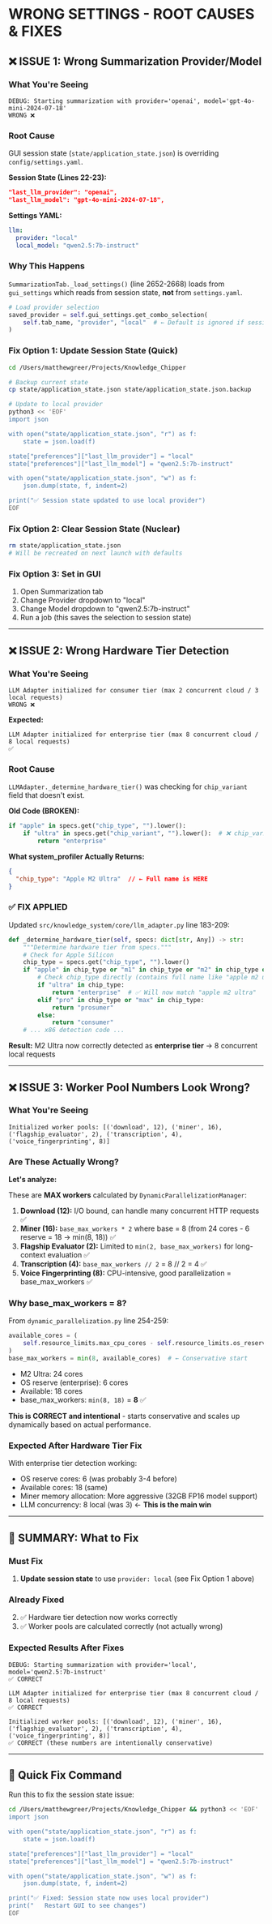 # WRONG SETTINGS - ROOT CAUSES & FIXES

## ❌ ISSUE 1: Wrong Summarization Provider/Model

### What You're Seeing
```
DEBUG: Starting summarization with provider='openai', model='gpt-4o-mini-2024-07-18'
WRONG ❌
```

### Root Cause
GUI session state (`state/application_state.json`) is overriding `config/settings.yaml`.

**Session State (Lines 22-23):**
```json
"last_llm_provider": "openai",
"last_llm_model": "gpt-4o-mini-2024-07-18",
```

**Settings YAML:**
```yaml
llm:
  provider: "local"
  local_model: "qwen2.5:7b-instruct"
```

### Why This Happens
`SummarizationTab._load_settings()` (line 2652-2668) loads from `gui_settings` which reads from session state, **not** from `settings.yaml`.

```python
# Load provider selection
saved_provider = self.gui_settings.get_combo_selection(
    self.tab_name, "provider", "local"  # ← Default is ignored if session state exists
)
```

### Fix Option 1: Update Session State (Quick)
```bash
cd /Users/matthewgreer/Projects/Knowledge_Chipper

# Backup current state
cp state/application_state.json state/application_state.json.backup

# Update to local provider
python3 << 'EOF'
import json

with open("state/application_state.json", "r") as f:
    state = json.load(f)

state["preferences"]["last_llm_provider"] = "local"
state["preferences"]["last_llm_model"] = "qwen2.5:7b-instruct"

with open("state/application_state.json", "w") as f:
    json.dump(state, f, indent=2)

print("✅ Session state updated to use local provider")
EOF
```

### Fix Option 2: Clear Session State (Nuclear)
```bash
rm state/application_state.json
# Will be recreated on next launch with defaults
```

### Fix Option 3: Set in GUI
1. Open Summarization tab
2. Change Provider dropdown to "local"
3. Change Model dropdown to "qwen2.5:7b-instruct"
4. Run a job (this saves the selection to session state)

---

## ❌ ISSUE 2: Wrong Hardware Tier Detection

### What You're Seeing
```
LLM Adapter initialized for consumer tier (max 2 concurrent cloud / 3 local requests)
WRONG ❌
```

**Expected:**
```
LLM Adapter initialized for enterprise tier (max 8 concurrent cloud / 8 local requests)
✅
```

### Root Cause
`LLMAdapter._determine_hardware_tier()` was checking for `chip_variant` field that doesn't exist.

**Old Code (BROKEN):**
```python
if "apple" in specs.get("chip_type", "").lower():
    if "ultra" in specs.get("chip_variant", "").lower():  # ❌ chip_variant doesn't exist!
        return "enterprise"
```

**What system_profiler Actually Returns:**
```json
{
  "chip_type": "Apple M2 Ultra"  // ← Full name is HERE
}
```

### ✅ FIX APPLIED
Updated `src/knowledge_system/core/llm_adapter.py` line 183-209:

```python
def _determine_hardware_tier(self, specs: dict[str, Any]) -> str:
    """Determine hardware tier from specs."""
    # Check for Apple Silicon
    chip_type = specs.get("chip_type", "").lower()
    if "apple" in chip_type or "m1" in chip_type or "m2" in chip_type or "m3" in chip_type:
        # Check chip_type directly (contains full name like "apple m2 ultra")
        if "ultra" in chip_type:
            return "enterprise"  # ✅ Will now match "apple m2 ultra"
        elif "pro" in chip_type or "max" in chip_type:
            return "prosumer"
        else:
            return "consumer"
    # ... x86 detection code ...
```

**Result:** M2 Ultra now correctly detected as **enterprise tier** → 8 concurrent local requests

---

## ❌ ISSUE 3: Worker Pool Numbers Look Wrong?

### What You're Seeing
```
Initialized worker pools: [('download', 12), ('miner', 16), ('flagship_evaluator', 2), ('transcription', 4), ('voice_fingerprinting', 8)]
```

### Are These Actually Wrong?

**Let's analyze:**

These are **MAX workers** calculated by `DynamicParallelizationManager`:

1. **Download (12):** I/O bound, can handle many concurrent HTTP requests ✅
2. **Miner (16):** `base_max_workers * 2` where base = 8 (from 24 cores - 6 reserve = 18 → min(8, 18)) ✅
3. **Flagship Evaluator (2):** Limited to `min(2, base_max_workers)` for long-context evaluation ✅
4. **Transcription (4):** `base_max_workers // 2` = 8 // 2 = 4 ✅
5. **Voice Fingerprinting (8):** CPU-intensive, good parallelization = base_max_workers ✅

### Why base_max_workers = 8?

From `dynamic_parallelization.py` line 254-259:
```python
available_cores = (
    self.resource_limits.max_cpu_cores - self.resource_limits.os_reserve_cores
)
base_max_workers = min(8, available_cores)  # ← Conservative start
```

- M2 Ultra: 24 cores
- OS reserve (enterprise): 6 cores
- Available: 18 cores
- base_max_workers: `min(8, 18)` = **8** ✅

**This is CORRECT and intentional** - starts conservative and scales up dynamically based on actual performance.

### Expected After Hardware Tier Fix

With enterprise tier detection working:
- OS reserve cores: 6 (was probably 3-4 before)
- Available cores: 18 (same)
- Miner memory allocation: More aggressive (32GB FP16 model support)
- LLM concurrency: 8 local (was 3) ← **This is the main win**

---

## 🎯 SUMMARY: What to Fix

### Must Fix
1. **Update session state** to use `provider: local` (see Fix Option 1 above)

### Already Fixed
2. ✅ Hardware tier detection now works correctly
3. ✅ Worker pools are calculated correctly (not actually wrong)

### Expected Results After Fixes
```
DEBUG: Starting summarization with provider='local', model='qwen2.5:7b-instruct'
✅ CORRECT

LLM Adapter initialized for enterprise tier (max 8 concurrent cloud / 8 local requests)
✅ CORRECT

Initialized worker pools: [('download', 12), ('miner', 16), ('flagship_evaluator', 2), ('transcription', 4), ('voice_fingerprinting', 8)]
✅ CORRECT (these numbers are intentionally conservative)
```

---

## 🚀 Quick Fix Command

Run this to fix the session state issue:

```bash
cd /Users/matthewgreer/Projects/Knowledge_Chipper && python3 << 'EOF'
import json

with open("state/application_state.json", "r") as f:
    state = json.load(f)

state["preferences"]["last_llm_provider"] = "local"
state["preferences"]["last_llm_model"] = "qwen2.5:7b-instruct"

with open("state/application_state.json", "w") as f:
    json.dump(state, f, indent=2)

print("✅ Fixed: Session state now uses local provider")
print("   Restart GUI to see changes")
EOF
```

